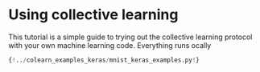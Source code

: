 # Using collective learning

This tutorial is a simple guide to trying out the collective learning protocol with your own machine learning code. Everything runs ocally 


```Python hl_lines="6-7"
{!../colearn_examples_keras/mnist_keras_examples.py!}
```